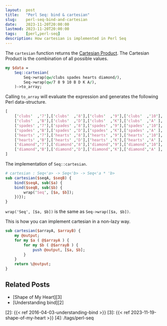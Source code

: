```yaml
---
layout:  post
title:   "Perl Seq: bind & cartesian"
slug:    perl-seq-bind-and-cartesian
date:    2023-11-20T20:00:00
lastmod: 2023-11-20T20:00:00
tags:    [perl,perl-seq]
description: How cartesian is implemented in Perl Seq
---
```


The `cartesian` function returns the [Cartesian Product][1]. The Cartesian
Product is the combination of all possible values.

```perl
my $data =
    Seq::cartesian(
        Seq->wrap(qw/clubs spades hearts diamond/),
        Seq->wrap(qw/7 8 9 10 B D K A/),
    )->to_array;
```

Calling `to_array` will evaluate the expression and generates the following
Perl data-structure.

```perl
[
    ['clubs'  ,'7'],['clubs'  ,'8'],['clubs'  ,'9'],['clubs'  ,'10'],
    ['clubs'  ,'B'],['clubs'  ,'D'],['clubs'  ,'K'],['clubs'  ,'A' ],
    ['spades' ,'7'],['spades' ,'8'],['spades' ,'9'],['spades' ,'10'],
    ['spades' ,'B'],['spades' ,'D'],['spades' ,'K'],['spades' ,'A' ],
    ['hearts' ,'7'],['hearts' ,'8'],['hearts' ,'9'],['hearts' ,'10'],
    ['hearts' ,'B'],['hearts' ,'D'],['hearts' ,'K'],['hearts' ,'A' ],
    ['diamond','7'],['diamond','8'],['diamond','9'],['diamond','10'],
    ['diamond','B'],['diamond','D'],['diamond','K'],['diamond','A' ],
]
```

The implementation of `Seq::cartesian`.

```perl
# cartesian : Seq<'a> -> Seq<'b> -> Seq<'a * 'b>
sub cartesian($seqA, $seqB) {
    bind($seqA, sub($a) {
    bind($seqB, sub($b) {
        wrap('Seq', [$a, $b]);
    })});
}
```

`wrap('Seq', [$a, $b])` is the same as `Seq->wrap([$a, $b])`.

This is how you can implement cartesian in a non-lazy way.

```perl
sub cartesian($arrayA, $arrayB) {
    my @output;
    for my $a ( @$arrayA ) {
        for my $b ( @$arrayB ) {
            push @output, [$a, $b];
        }
    }
    return \@output;
}
```

## Related Posts

* [Shape of My Heart][3]
* [Understanding bind][2]


[1]: https://en.wikipedia.org/wiki/Cartesian_product
[2]: {{< ref 2016-04-03-understanding-bind >}}
[3]: {{< ref 2023-11-19-shape-of-my-heart >}}
[4]: /tags/perl-seq
